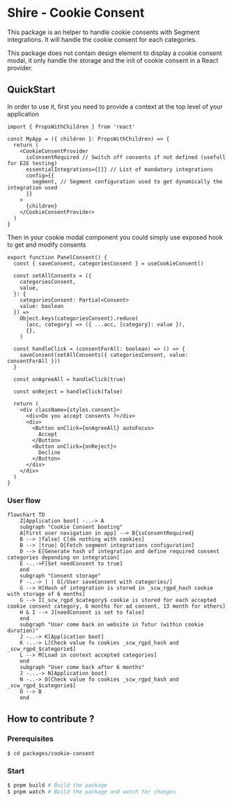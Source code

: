 # Shire - Cookie Consent

This package is an helper to handle cookie consents with Segment integrations.
It will handle the cookie consent for each categories.

This package does not contain design element to display a cookie consent modal, 
it only handle the storage and the init of cookie consent in a React provider.

## QuickStart

In order to use it, first you need to provide a context at the top level of your application

```tsx
import { PropsWithChildren } from 'react'

const MyApp = ({ children }: PropsWithChildren) => {
  return (
    <CookieConsentProvider
      isConsentRequired // Switch off consents if not defined (usefull for E2E testing)
      essentialIntegrations={[]} // List of mandatory integrations
      config={{
        segment, // Segment configuration used to get dynamically the integration used
      }}
    >
      {children}
    </CookieConsentProvider>
  )
}
```

Then in your cookie modal component you could simply use exposed hook to get and modify consents

```tsx
export function PanelConsent() {
  const { saveConsent, categoriesConsent } = useCookieConsent()

  const setAllConsents = ({
    categoriesConsent,
    value,
  }: {
    categoriesConsent: Partial<Consent>
    value: boolean
  }) =>
    Object.keys(categoriesConsent).reduce(
      (acc, category) => ({ ...acc, [category]: value }),
      {},
    )

  const handleClick = (consentForAll: boolean) => () => {
    saveConsent(setAllConsents({ categoriesConsent, value: consentForAll }))
  }

  const onAgreeAll = handleClick(true)

  const onReject = handleClick(false)

  return (
    <div className={styles.consent}>
      <div>Do you accept consents ?</div>
      <div>
        <Button onClick={onAgreeAll} autoFocus>
          Accept
        </Button>
        <Button onClick={onReject}>
          Decline
        </Button>
      </div>
    </div>
  )
}
```

### User flow

```mermaid
flowchart TD
    Z[Application boot] -..-> A
    subgraph "Cookie Consent booting"
    A[First user navigation in app] --> B{isConsentRequired}
    B --> |false| C[do nothing with cookies]
    B --> |true| D[Fetch segment integrations configuration]
    D --> E[Generate hash of integration and define required consent categories depending on integration]
    E -..->F[Set needConsent to true]
    end
    subgraph "Consent storage"
    F -..-> | | G[/User saveConsent with categories/]
    G --> H[Hash of integration is stored in _scw_rgpd_hash cookie with storage of 6 months]
    G --> I[_scw_rgpd_$category$ cookie is stored for each accepted cookie consent category, 6 months for ad consent, 13 month for others]
    H & I --> J[needConsent is set to false]
    end
    subgraph "User come back on website in futur (within cookie duration)"
    J -..-> K[Application boot]
    K -..-> L[Check value fo cookies _scw_rgpd_hash and _scw_rgpd_$categorie$]
    L --> M[Load in context accepted categories]
    end
    subgraph "User come back after 6 months"
    J -...-> N[Application boot]
    N -..-> O[Check value fo cookies _scw_rgpd_hash and _scw_rgpd_$categorie$]
    O --> B
    end
```

## How to contribute ?

### Prerequisites

```
$ cd packages/cookie-consent
```

### Start

```bash
$ pnpm build # Build the package
$ pnpm watch # Build the package and watch for changes
```
